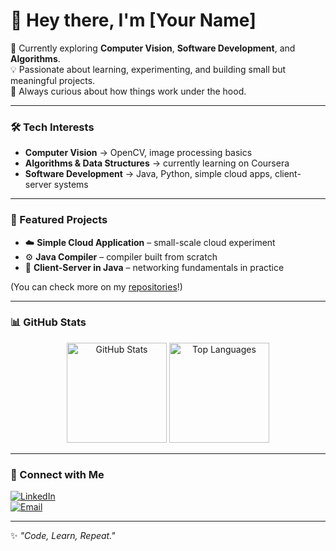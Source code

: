 # 👋 Hey there, I'm [Your Name]

🌱 Currently exploring **Computer Vision**, **Software Development**, and **Algorithms**.  
💡 Passionate about learning, experimenting, and building small but meaningful projects.  
🚀 Always curious about how things work under the hood.  

---

### 🛠️ Tech Interests
- **Computer Vision** → OpenCV, image processing basics  
- **Algorithms & Data Structures** → currently learning on Coursera  
- **Software Development** → Java, Python, simple cloud apps, client-server systems  

---

### 📂 Featured Projects
- ☁️ **Simple Cloud Application** – small-scale cloud experiment  
- ⚙️ **Java Compiler** – compiler built from scratch  
- 🔗 **Client-Server in Java** – networking fundamentals in practice  

(You can check more on my [repositories](https://github.com/YourGitHubUsername)!)

---

### 📊 GitHub Stats
<p align="center">
  <img src="https://github-readme-stats.vercel.app/api?username=YourGitHubUsername&show_icons=true&theme=tokyonight" alt="GitHub Stats" height="160"/>
  <img src="https://github-readme-stats.vercel.app/api/top-langs/?username=YourGitHubUsername&layout=compact&theme=tokyonight" alt="Top Languages" height="160"/>
</p>

---

### 🔗 Connect with Me
[![LinkedIn](https://img.shields.io/badge/LinkedIn-blue?style=for-the-badge&logo=linkedin)](https://www.linkedin.com/in/YourLinkedInProfile)  
[![Email](https://img.shields.io/badge/Email-gray?style=for-the-badge&logo=gmail)](mailto:YourEmail@example.com)  

---

✨ *"Code, Learn, Repeat."*
